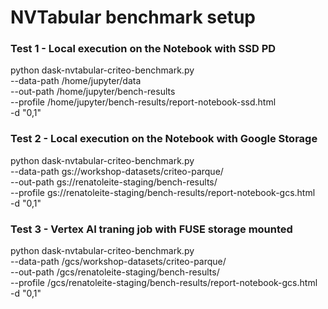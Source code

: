 # NVTabular benchmark setup

### Test 1 - Local execution on the Notebook with SSD PD

python dask-nvtabular-criteo-benchmark.py \
--data-path /home/jupyter/data \
--out-path /home/jupyter/bench-results \
--profile /home/jupyter/bench-results/report-notebook-ssd.html \
-d "0,1"

### Test 2 - Local execution on the Notebook with Google Storage

python dask-nvtabular-criteo-benchmark.py \
--data-path gs://workshop-datasets/criteo-parque/ \
--out-path gs://renatoleite-staging/bench-results/ \
--profile gs://renatoleite-staging/bench-results/report-notebook-gcs.html \
-d "0,1"

### Test 3 - Vertex AI traning job with FUSE storage mounted

python dask-nvtabular-criteo-benchmark.py \
--data-path /gcs/workshop-datasets/criteo-parque/ \
--out-path /gcs/renatoleite-staging/bench-results/ \
--profile /gcs/renatoleite-staging/bench-results/report-notebook-gcs.html \
-d "0,1"

